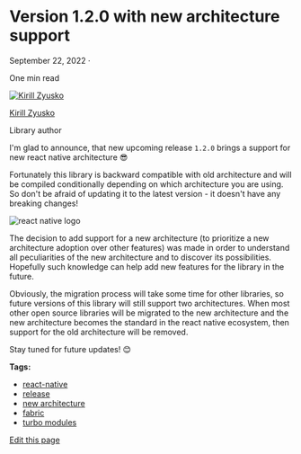 # Version 1.2.0 with new architecture support

September 22, 2022 ·

<!-- -->

One min read

[![Kirill Zyusko](https://github.com/kirillzyusko.png)](https://github.com/kirillzyusko)

[Kirill Zyusko](https://github.com/kirillzyusko)

Library author

I'm glad to announce, that new upcoming release `1.2.0` brings a support for new react native architecture 😎

Fortunately this library is backward compatible with old architecture and will be compiled conditionally depending on which architecture you are using. So don't be afraid of updating it to the latest version - it doesn't have any breaking changes!

![react native logo](/react-native-keyboard-controller/assets/images/react-native-53fe9c4e0ebe3c3ff285c169eaaff011.png#img-thumbnail)

The decision to add support for a new architecture (to prioritize a new architecture adoption over other features) was made in order to understand all peculiarities of the new architecture and to discover its possibilities. Hopefully such knowledge can help add new features for the library in the future.

Obviously, the migration process will take some time for other libraries, so future versions of this library will still support two architectures. When most other open source libraries will be migrated to the new architecture and the new architecture becomes the standard in the react native ecosystem, then support for the old architecture will be removed.

Stay tuned for future updates! 😊

**Tags:**

* [react-native](/react-native-keyboard-controller/blog/tags/react-native.md)
* [release](/react-native-keyboard-controller/blog/tags/release.md)
* [new architecture](/react-native-keyboard-controller/blog/tags/new-architecture.md)
* [fabric](/react-native-keyboard-controller/blog/tags/fabric.md)
* [turbo modules](/react-native-keyboard-controller/blog/tags/turbo-modules.md)

[Edit this page](https://github.com/kirillzyusko/react-native-keyboard-controller/tree/main/docs/blog/2022-09-22-fabric/index.md)
